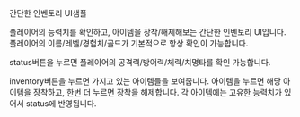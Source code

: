 간단한 인벤토리 UI샘플

플레이어의 능력치를 확인하고, 아이템을 장착/해제해보는 간단한 인벤토리 UI입니다.
플레이어의 이름/레벨/경험치/골드가 기본적으로 항상 확인이 가능합니다.

status버튼을 누르면 플레이어의 공격력/방어력/체력/치명타를 확인 가능합니다.

inventory버튼을 누르면 가지고 있는 아이템들을 보여줍니다. 아이템을 누르면 해당 아이템을 장착하고, 한번 더 누르면 장착을 해제합니다.
각 아이템에는 고유한 능력치가 있어서 status에 반영됩니다.
